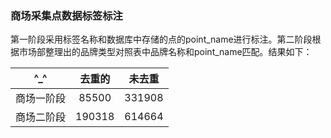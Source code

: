 ### 商场采集点数据标签标注

第一阶段采用标签名称和数据库中存储的点的point_name进行标注。第二阶段根据市场部整理出的品牌类型对照表中品牌名称和point_name匹配。结果如下：


| ^_^  | 去重的 |  未去重 |
|---|:-:|:-:|
|  商场一阶段 | 85500  |  331908 |
| 商场二阶段 | 190318  |  614664 |
